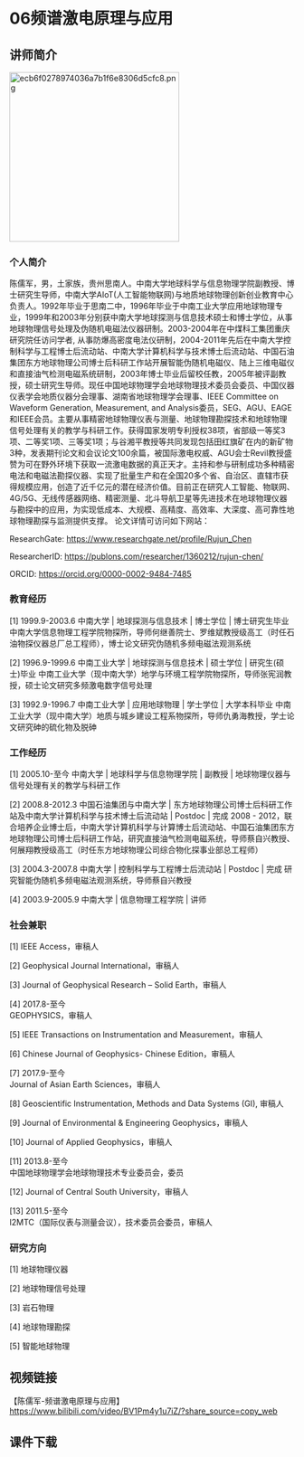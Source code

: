 # 06频谱激电原理与应用
## 讲师简介

<img src="https://s1.imagehub.cc/images/2023/08/25/ecb6f0278974036a7b1f6e8306d5cfc8.png" alt="ecb6f0278974036a7b1f6e8306d5cfc8.png" border="0" weight=200 height=300 />

### 个人简介
陈儒军，男，土家族，贵州思南人。中南大学地球科学与信息物理学院副教授、博士研究生导师，中南大学AIoT(人工智能物联网)与地质地球物理创新创业教育中心负责人。1992年毕业于思南二中，1996年毕业于中南工业大学应用地球物理专业，1999年和2003年分别获中南大学地球探测与信息技术硕士和博士学位，从事地球物理信号处理及伪随机电磁法仪器研制。2003-2004年在中煤科工集团重庆研究院任访问学者, 从事防爆高密度电法仪研制，2004-2011年先后在中南大学控制科学与工程博士后流动站、中南大学计算机科学与技术博士后流动站、中国石油集团东方地球物理公司博士后科研工作站开展智能伪随机电磁仪、陆上三维电磁仪和直接油气检测电磁系统研制，2003年博士毕业后留校任教，2005年被评副教授，硕士研究生导师。现任中国地球物理学会地球物理技术委员会委员、中国仪器仪表学会地质仪器分会理事、湖南省地球物理学会理事、IEEE Committee on Waveform Generation, Measurement, and Analysis委员，SEG、AGU、EAGE和IEEE会员。主要从事精密地球物理仪表与测量、地球物理勘探技术和地球物理信号处理有关的教学与科研工作。获得国家发明专利授权38项，省部级一等奖3项、二等奖1项、三等奖1项；与谷湘平教授等共同发现包括田红旗矿在内的新矿物3种，发表期刊论文和会议论文100余篇，被国际激电权威、AGU会士Revil教授盛赞为可在野外环境下获取一流激电数据的真正天才。主持和参与研制成功多种精密电法和电磁法勘探仪器、实现了批量生产和在全国20多个省、自治区、直辖市获得规模应用，创造了近千亿元的潜在经济价值。目前正在研究人工智能、物联网、4G/5G、无线传感器网络、精密测量、北斗导航卫星等先进技术在地球物理仪器与勘探中的应用，为实现低成本、大规模、高精度、高效率、大深度、高可靠性地球物理勘探与监测提供支撑。
论文详情可访问如下网站：

ResearchGate: https://www.researchgate.net/profile/Rujun_Chen

ResearcherID: https://publons.com/researcher/1360212/rujun-chen/

ORCID: https://orcid.org/0000-0002-9484-7485
 
### 教育经历
[1]   1999.9-2003.6
中南大学  |  地球探测与信息技术  |  博士学位  |  博士研究生毕业
中南大学信息物理工程学院物探所，导师何继善院士、罗维斌教授级高工（时任石油物探仪器总厂总工程师），博士论文研究伪随机多频电磁法观测系统

[2]   1996.9-1999.6
中南工业大学  |  地球探测与信息技术  |  硕士学位  |  研究生(硕士)毕业
中南工业大学（现中南大学）地学与环境工程学院物探所，导师张宪润教授，硕士论文研究多频激电数字信号处理

[3]   1992.9-1996.7
中南工业大学  |  应用地球物理  |  学士学位  |  大学本科毕业
中南工业大学（现中南大学）地质与城乡建设工程系物探所，导师仇勇海教授，学士论文研究砷的硫化物及脱砷

### 工作经历
[1]   2005.10-至今
中南大学  |  地球科学与信息物理学院  |  副教授  | 
地球物理仪器与信号处理有关的教学与科研工作

[2]   2008.8-2012.3
中国石油集团与中南大学  |  东方地球物理公司博士后科研工作站及中南大学计算机科学与技术博士后流动站  |  Postdoc  |  完成
2008 - 2012，联合培养企业博士后，中南大学计算机科学与计算博士后流动站、中国石油集团东方地球物理公司博士后科研工作站，研究直接油气检测电磁系统，导师蔡自兴教授、何展翔教授级高工（时任东方地球物理公司综合物化探事业部总工程师）

[3]   2004.3-2007.8
中南大学  |  控制科学与工程博士后流动站  |  Postdoc  |  完成
研究智能伪随机多频电磁法观测系统，导师蔡自兴教授

[4]   2003.9-2005.9
中南大学  |  信息物理工程学院  |  讲师

### 社会兼职
[1]   IEEE Access，审稿人

[2]   Geophysical Journal International，审稿人

[3]   Journal of Geophysical Research – Solid Earth，审稿人

[4]   2017.8-至今    
GEOPHYSICS，审稿人

[5]   IEEE Transactions on Instrumentation and Measurement，审稿人

[6]   Chinese Journal of Geophysics- Chinese Edition，审稿人

[7]   2017.9-至今    
Journal of Asian Earth Sciences，审稿人

[8]   Geoscientific Instrumentation, Methods and Data Systems (GI), 审稿人

[9]   Journal of Environmental & Engineering Geophysics，审稿人

[10]   Journal of Applied Geophysics，审稿人

[11]   2013.8-至今    
中国地球物理学会地球物理技术专业委员会，委员

[12]   Journal of Central South University，审稿人

[13]   2011.5-至今    
I2MTC（国际仪表与测量会议），技术委员会委员，审稿人

### 研究方向
[1]  地球物理仪器

[2]  地球物理信号处理

[3]  岩石物理

[4]  地球物理勘探

[5]  智能地球物理

## 视频链接

【陈儒军-频谱激电原理与应用】 https://www.bilibili.com/video/BV1Pm4y1u7iZ/?share_source=copy_web

## 课件下载
